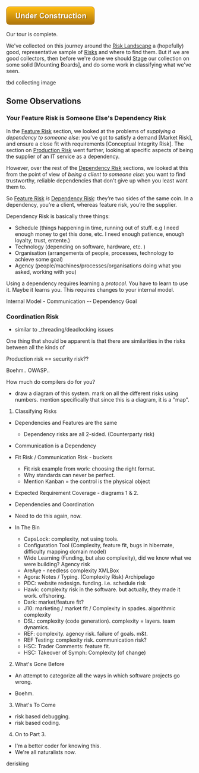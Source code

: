 ![Under Construction](images/state/uc.png)

Our tour is complete.  

We've collected on this journey around the [Risk Landscape](Risk-Landscape) a (hopefully) good, representative sample of [Risks](Glossary#Risk) and where to find them.  But if we are good collectors, then before we're done we should [Stage]() our collection on some solid [Mounting Boards], and do some work in classifying what we've seen.

tbd collecting image

## Some Observations

### Your Feature Risk is Someone Else's Dependency Risk

In the [Feature Risk](Feature-Risk) section, we looked at the problems of _supplying a dependency to someone else_:  you've got to satisfy a demand [Market Risk], and ensure a close fit with requirements [Conceptual Integrity Risk].  The section on [Production Risk]() went further, looking at specific aspects of being the supplier of an IT service as a dependency.  

However, over the rest of the [Dependency Risk](Dependency-Risk) sections, we looked at this from the point of view of _being a client to someone else_:  you want to find trustworthy, reliable dependencies that don't give up when you least want them to.

So [Feature Risk](Feature-Risk) _is_ [Dependency Risk](Dependency-Risk):  they’re two sides of the same coin.  In a dependency, you’re a client, whereas feature risk, you’re the supplier. 


Dependency Risk is basically three things:

- Schedule (things happening in time, running out of stuff.  e.g I need enough money to get this done, etc.  I need enough patience, enough loyalty, trust, entente.)
- Technology (depending on software, hardware, etc.  )
- Organisation (arrangements of people, processes, technology to achieve some goal)
- Agency (people/machines/processes/organisations doing what you asked, working with you)

Using a dependency requires learning a _protocol_.    You have to learn to use it.  Maybe it learns you.  This requires changes to your internal model.  


Internal Model      - Communication --  Dependency
   Goal 





### Coordination Risk 

- similar to _threading/deadlocking issues 


One thing that should be apparent is that there are similarities in the risks between all the kinds of

Production risk == security risk??


Boehm..  OWASP..



How much do compilers do for you?


- draw a diagram of this system.  mark on all the different risks using numbers.  mention specifically that since this is a diagram, it is a "map".




1.  Classifying Risks
  - Dependencies and Features are the same
    - Dependency risks are all 2-sided.  (Counterparty risk)
  - Communication is a Dependency
  - Fit Risk / Communication Risk - buckets 
    - Fit risk example from work:  choosing the right format.  
    - Why standards can never be perfect.
    - Mention Kanban = the control is the physical object
  - Expected Requirement Coverage - diagrams 1 & 2.
  - Dependencies and Coordination
  - Need to do this again, now.
  
  - In The Bin
  
     - CapsLock: complexity, not using tools.
     - Configuration Tool (Complexity, feature fit, bugs in hibernate, difficulty mapping domain model)
     - Wide Learning  (Funding, but also complexity), did we know what we were building?  Agency risk
     - AreAye - needless complexity XMLBox
     - Agora: Notes / Typing. (Complexity Risk)  Archipelago
     - PDC: website redesign. funding.  i.e. schedule risk
     - Hawk:  complexity risk in the software.  but actually, they made it work.  offshoring.
     - Dark:  market/feature fit?  
     - J10: marketing / market fit / Complexity in spades.  algorithmic complexity
     - DSL:  complexity (code generation).  complexity = layers.  team dynamics.  
     - REF:  complexity. agency risk. failure of goals.  m&t.
     - REF Testing:  complexity risk.  communication risk?
     - HSC: Trader Comments:  feature fit.
     - HSC: Takeover of Symph: Complexity (of change)
     

2.  What's Gone Before
  - An attempt to categorize all the ways in which software projects go wrong.
  
  - Boehm.
  
  
3.  What's To Come
  - risk based debugging.
  - risk based coding.

4.  On to Part 3.
 - I'm a better coder for knowing this.
 - We're all naturalists now.


derisking
